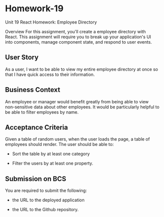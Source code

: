 # Homework-19

Unit 19 React Homework: Employee Directory

Overview
For this assignment, you'll create a employee directory with React. This assignment will require you to break up your application's UI into components, manage component state, and respond to user events.

## User Story

As a user, I want to be able to view my entire employee directory at once so that I have quick access to their information.

## Business Context

An employee or manager would benefit greatly from being able to view non-sensitive data about other employees. It would be particularly helpful to be able to filter employees by name.

## Acceptance Criteria

Given a table of random users, when the user loads the page, a table of employees should render.
The user should be able to:

* Sort the table by at least one category

* Filter the users by at least one property.

## Submission on BCS

You are required to submit the following:

* the URL to the deployed application

* the URL to the Github repository.